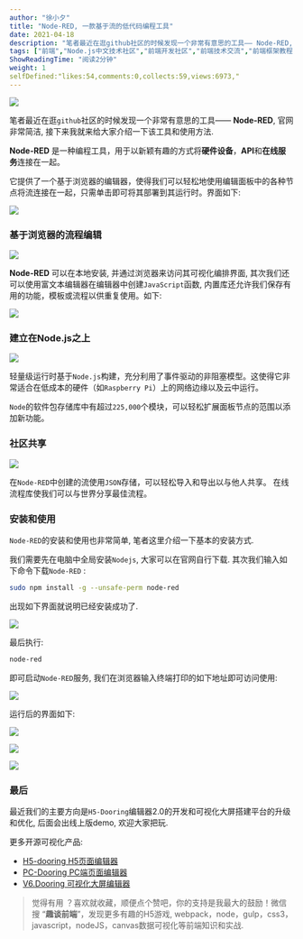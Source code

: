 ```yaml
---
author: "徐小夕"
title: "Node-RED, 一款基于流的低代码编程工具"
date: 2021-04-18
description: "笔者最近在逛github社区的时候发现一个非常有意思的工具—— Node-RED, 以lowcode的形式对Nodejs应用做可视化编排"
tags: ["前端","Node.js中文技术社区","前端开发社区","前端技术交流","前端框架教程","JavaScript 学习资源","CSS 技巧与最佳实践","HTML5 最新动态","前端工程师职业发展","开源前端项目","前端技术趋势"]
ShowReadingTime: "阅读2分钟"
weight: 1
selfDefined:"likes:54,comments:0,collects:59,views:6973,"
---
```

![](/images/jueJin/0586e59a7ed64aa.png)

笔者最近在逛`github`社区的时候发现一个非常有意思的工具—— **Node-RED**, 官网非常简洁, 接下来我就来给大家介绍一下该工具和使用方法.

**Node-RED** 是一种编程工具，用于以新颖有趣的方式将**硬件设备**，**API**和**在线服务**连接在一起。

它提供了一个基于浏览器的编辑器，使得我们可以轻松地使用编辑面板中的各种节点将流连接在一起，只需单击即可将其部署到其运行时。界面如下:

![](/images/jueJin/ec9a77c918ec4ba.png)

### 基于浏览器的流程编辑

![](/images/jueJin/e780352ba461427.png)

**Node-RED** 可以在本地安装, 并通过浏览器来访问其可视化编排界面, 其次我们还可以使用富文本编辑器在编辑器中创建`JavaScript`函数, 内置库还允许我们保存有用的功能，模板或流程以供重复使用。如下:

![](/images/jueJin/79ab99b6527746d.png)

### 建立在Node.js之上

![](/images/jueJin/3e3a21d9173643b.png)

轻量级运行时基于`Node.js`构建，充分利用了事件驱动的非阻塞模型。这使得它非常适合在低成本的硬件（如`Raspberry Pi`）上的网络边缘以及云中运行。

`Node`的软件包存储库中有超过`225,000`个模块，可以轻松扩展面板节点的范围以添加新功能。

### 社区共享

![](/images/jueJin/c9e9a3bff71c4a8.png)

在`Node-RED`中创建的流使用`JSON`存储，可以轻松导入和导出以与他人共享。 在线流程库使我们可以与世界分享最佳流程。

### 安装和使用

`Node-RED`的安装和使用也非常简单, 笔者这里介绍一下基本的安装方式.

我们需要先在电脑中全局安装`Nodejs`, 大家可以在官网自行下载. 其次我们输入如下命令下载`Node-RED` :

```bash
sudo npm install -g --unsafe-perm node-red
```

出现如下界面就说明已经安装成功了.

![](/images/jueJin/caf7c2f63bff4f2.png)

最后执行:

```bash
node-red
```

即可启动`Node-RED`服务, 我们在浏览器输入终端打印的如下地址即可访问使用:

![](/images/jueJin/bd34be50a6ca42c.png)

运行后的界面如下:

![](/images/jueJin/144ec4669994418.png)

![](/images/jueJin/0505ef2e2fdc4f5.png)

![](/images/jueJin/4a3cb50cdfa6487.png)

### 最后

最近我们的主要方向是`H5-Dooring`编辑器2.0的开发和可视化大屏搭建平台的升级和优化, 后面会出线上版demo, 欢迎大家把玩.

更多开源可视化产品:

*   [H5-dooring H5页面编辑器](https://link.juejin.cn?target=https%3A%2F%2Fgithub.com%2FMrXujiang%2Fh5-Dooring "https://github.com/MrXujiang/h5-Dooring")
*   [PC-Dooring PC端页面编辑器](https://link.juejin.cn?target=https%3A%2F%2Fgithub.com%2FMrXujiang%2Fpc-Dooring "https://github.com/MrXujiang/pc-Dooring")
*   [V6.Dooring 可视化大屏编辑器](https://link.juejin.cn?target=http%3A%2F%2Fv6.dooring.cn%2Fbeta "http://v6.dooring.cn/beta")

> 觉得有用 ？喜欢就收藏，顺便点个赞吧，你的支持是我最大的鼓励！微信搜 “**趣谈前端**”，发现更多有趣的H5游戏, webpack，node，gulp，css3，javascript，nodeJS，canvas数据可视化等前端知识和实战.
